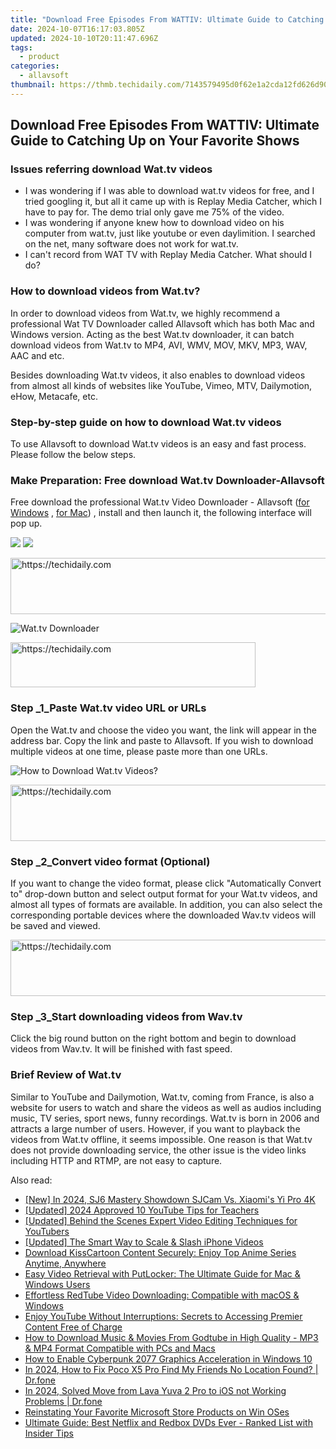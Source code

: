 ```yaml
---
title: "Download Free Episodes From WATTIV: Ultimate Guide to Catching Up on Your Favorite Shows"
date: 2024-10-07T16:17:03.805Z
updated: 2024-10-10T20:11:47.696Z
tags:
  - product
categories:
  - allavsoft
thumbnail: https://thmb.techidaily.com/7143579495d0f62e1a2cda12fd626d9036d87a576b32c356f772aa95549b6f82.jpg
---
```


## Download Free Episodes From WATTIV: Ultimate Guide to Catching Up on Your Favorite Shows

### Issues referring download Wat.tv videos

* I was wondering if I was able to download wat.tv videos for free, and I tried googling it, but all it came up with is Replay Media Catcher, which I have to pay for. The demo trial only gave me 75% of the video.
* I was wondering if anyone knew how to download video on his computer from wat.tv, just like youtube or even daylimition. I searched on the net, many software does not work for wat.tv.
* I can't record from WAT TV with Replay Media Catcher. What should I do?

### How to download videos from Wat.tv?

In order to download videos from Wat.tv, we highly recommend a professional Wat TV Downloader called Allavsoft which has both Mac and Windows version. Acting as the best Wat.tv downloader, it can batch download videos from Wat.tv to MP4, AVI, WMV, MOV, MKV, MP3, WAV, AAC and etc.

Besides downloading Wat.tv videos, it also enables to download videos from almost all kinds of websites like YouTube, Vimeo, MTV, Dailymotion, eHow, Metacafe, etc.

### Step-by-step guide on how to download Wat.tv videos

To use Allavsoft to download Wat.tv videos is an easy and fast process. Please follow the below steps.

### Make Preparation: Free download Wat.tv Downloader-Allavsoft

Free download the professional Wat.tv Video Downloader - Allavsoft ([for Windows](https://tools.techidaily.com/allavsoft/products/) , [for Mac](https://tools.techidaily.com/allavsoft/products/)) , install and then launch it, the following interface will pop up.

[![](https://www.allavsoft.com/how-to/../images/how-to/free-download-win.jpg)](https://tools.techidaily.com/allavsoft/products/) [![](https://www.allavsoft.com/how-to/../images/how-to/free-download-mac.jpg)](https://tools.techidaily.com/allavsoft/products/)

<!-- affiliate ads begin -->
<a href="https://bluettifr.pxf.io/c/5597632/2145082/17095" target="_top" id="2145082">
  <img src="//a.impactradius-go.com/display-ad/17095-2145082" border="0" alt="https://techidaily.com" width="728" height="90"/>
</a>
<img height="0" width="0" src="https://bluettifr.pxf.io/i/5597632/2145082/17095" style="position:absolute;visibility:hidden;" border="0" />
<!-- affiliate ads end -->

![Wat.tv Downloader](https://www.allavsoft.com/how-to/../images/allavsoft/screen-shot-600.jpg)

<!-- affiliate ads begin -->
<a href="https://aligracehair.sjv.io/c/5597632/2135417/19272" target="_top" id="2135417">
  <img src="//a.impactradius-go.com/display-ad/19272-2135417" border="0" alt="https://techidaily.com" width="392" height="72"/>
</a>
<img height="0" width="0" src="https://aligracehair.sjv.io/i/5597632/2135417/19272" style="position:absolute;visibility:hidden;" border="0" />
<!-- affiliate ads end -->

### Step _1_Paste Wat.tv video URL or URLs

Open the Wat.tv and choose the video you want, the link will appear in the address bar. Copy the link and paste to Allavsoft. If you wish to download multiple videos at one time, please paste more than one URLs.

![How to Download Wat.tv Videos?](https://www.allavsoft.com/how-to/../images/how-to/wat-tv-downloader/download-wattv-videos.jpg)

<!-- affiliate ads begin -->
<a href="https://appsumo.8odi.net/c/5597632/2105874/7443" target="_top" id="2105874">
  <img src="//a.impactradius-go.com/display-ad/7443-2105874" border="0" alt="https://techidaily.com" width="728" height="90"/>
</a>
<img height="0" width="0" src="https://appsumo.8odi.net/i/5597632/2105874/7443" style="position:absolute;visibility:hidden;" border="0" />
<!-- affiliate ads end -->

### Step _2_Convert video format (Optional)

If you want to change the video format, please click "Automatically Convert to" drop-down button and select output format for your Wat.tv videos, and almost all types of formats are available. In addition, you can also select the corresponding portable devices where the downloaded Wav.tv videos will be saved and viewed.

<!-- affiliate ads begin -->
<a href="https://appsumo.8odi.net/c/5597632/2049391/7443" target="_top" id="2049391">
  <img src="//a.impactradius-go.com/display-ad/7443-2049391" border="0" alt="https://techidaily.com" width="728" height="90"/>
</a>
<img height="0" width="0" src="https://appsumo.8odi.net/i/5597632/2049391/7443" style="position:absolute;visibility:hidden;" border="0" />
<!-- affiliate ads end -->

### Step _3_Start downloading videos from Wav.tv

Click the big round button on the right bottom and begin to download videos from Wav.tv. It will be finished with fast speed.

### Brief Review of Wat.tv

Similar to YouTube and Dailymotion, Wat.tv, coming from France, is also a website for users to watch and share the videos as well as audios including music, TV series, sport news, funny recordings. Wat.tv is born in 2006 and attracts a large number of users. However, if you want to playback the videos from Wat.tv offline, it seems impossible. One reason is that Wat.tv does not provide downloading service, the other issue is the video links including HTTP and RTMP, are not easy to capture.

<ins class="adsbygoogle"
     style="display:block"
     data-ad-format="autorelaxed"
     data-ad-client="ca-pub-7571918770474297"
     data-ad-slot="1223367746"></ins>

<ins class="adsbygoogle"
     style="display:block"
     data-ad-client="ca-pub-7571918770474297"
     data-ad-slot="8358498916"
     data-ad-format="auto"
     data-full-width-responsive="true"></ins>

<span class="atpl-alsoreadstyle">Also read:</span>
<div><ul>
<li><a href="https://article-tips.techidaily.com/new-in-2024-sj6-mastery-showdown-sjcam-vs-xiaomis-yi-pro-4k/"><u>[New] In 2024, SJ6 Mastery Showdown SJCam Vs. Xiaomi's Yi Pro 4K</u></a></li>
<li><a href="https://youtube-data.techidaily.com/ed-2024-approved-10-youtube-tips-for-teachers/"><u>[Updated] 2024 Approved 10 YouTube Tips for Teachers</u></a></li>
<li><a href="https://youtube-docs.techidaily.com/ed-behind-the-scenes-expert-video-editing-techniques-for-youtubers/"><u>[Updated] Behind the Scenes Expert Video Editing Techniques for YouTubers</u></a></li>
<li><a href="https://fox-glue.techidaily.com/updated-the-smart-way-to-scale-and-slash-iphone-videos/"><u>[Updated] The Smart Way to Scale & Slash iPhone Videos</u></a></li>
<li><a href="https://win-bits.techidaily.com/download-kisscartoon-content-securely-enjoy-top-anime-series-anytime-anywhere/"><u>Download KissCartoon Content Securely: Enjoy Top Anime Series Anytime, Anywhere</u></a></li>
<li><a href="https://win-bits.techidaily.com/easy-video-retrieval-with-putlocker-the-ultimate-guide-for-mac-and-windows-users/"><u>Easy Video Retrieval with PutLocker: The Ultimate Guide for Mac & Windows Users</u></a></li>
<li><a href="https://win-bits.techidaily.com/effortless-redtube-video-downloading-compatible-with-macos-and-windows/"><u>Effortless RedTube Video Downloading: Compatible with macOS & Windows</u></a></li>
<li><a href="https://win-bits.techidaily.com/enjoy-youtube-without-interruptions-secrets-to-accessing-premier-content-free-of-charge/"><u>Enjoy YouTube Without Interruptions: Secrets to Accessing Premier Content Free of Charge</u></a></li>
<li><a href="https://win-bits.techidaily.com/how-to-download-music-and-movies-from-godtube-in-high-quality-mp3-and-mp4-format-compatible-with-pcs-and-macs/"><u>How to Download Music & Movies From Godtube in High Quality - MP3 & MP4 Format Compatible with PCs and Macs</u></a></li>
<li><a href="https://program-issues.techidaily.com/how-to-enable-cyberpunk-2077-graphics-acceleration-in-windows-10/"><u>How to Enable Cyberpunk 2077 Graphics Acceleration in Windows 10</u></a></li>
<li><a href="https://review-topics.techidaily.com/in-2024-how-to-fix-poco-x5-pro-find-my-friends-no-location-found-drfone-by-drfone-virtual-android/"><u>In 2024, How to Fix Poco X5 Pro Find My Friends No Location Found? | Dr.fone</u></a></li>
<li><a href="https://android-transfer.techidaily.com/in-2024-solved-move-from-lava-yuva-2-pro-to-ios-not-working-problems-drfone-by-drfone-transfer-from-android-transfer-from-android/"><u>In 2024, Solved Move from Lava Yuva 2 Pro to iOS not Working Problems | Dr.fone</u></a></li>
<li><a href="https://win11-tips.techidaily.com/reinstating-your-favorite-microsoft-store-products-on-win-oses/"><u>Reinstating Your Favorite Microsoft Store Products on Win OSes</u></a></li>
<li><a href="https://blog-min.techidaily.com/ultimate-guide-best-netflix-and-redbox-dvds-ever-ranked-list-with-insider-tips/"><u>Ultimate Guide: Best Netflix and Redbox DVDs Ever - Ranked List with Insider Tips</u></a></li>
</ul></div>


